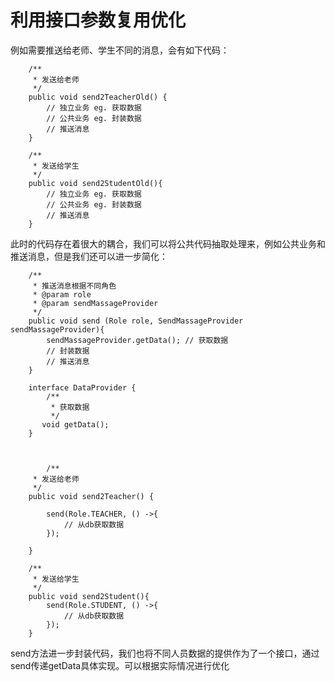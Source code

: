 # 利用接口参数复用优化
例如需要推送给老师、学生不同的消息，会有如下代码：

```
    /**
     * 发送给老师
     */
    public void send2TeacherOld() {
        // 独立业务 eg. 获取数据
        // 公共业务 eg. 封装数据
        // 推送消息
    }

    /**
     * 发送给学生
     */
    public void send2StudentOld(){
        // 独立业务 eg. 获取数据
        // 公共业务 eg. 封装数据
        // 推送消息
    }

```
此时的代码存在着很大的耦合，我们可以将公共代码抽取处理来，例如公共业务和推送消息，但是我们还可以进一步简化：
```
    /**
     * 推送消息根据不同角色
     * @param role
     * @param sendMassageProvider
     */
    public void send (Role role, SendMassageProvider sendMassageProvider){
        sendMassageProvider.getData(); // 获取数据
        // 封装数据
        // 推送消息
    }

    interface DataProvider {
        /**
         * 获取数据
         */
       void getData();
    }



        /**
     * 发送给老师
     */
    public void send2Teacher() {

        send(Role.TEACHER, () ->{
            // 从db获取数据
        });

    }

    /**
     * 发送给学生
     */
    public void send2Student(){
        send(Role.STUDENT, () ->{
            // 从db获取数据
        });
    }

```
send方法进一步封装代码，我们也将不同人员数据的提供作为了一个接口，通过send传递getData具体实现。可以根据实际情况进行优化